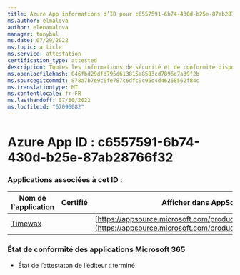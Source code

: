 ```yaml
---
title: Azure App informations d’ID pour c6557591-6b74-430d-b25e-87ab28766f32
ms.author: elmalova
author: elenamalova
manager: tonybal
ms.date: 07/29/2022
ms.topic: article
ms.service: attestation
certification_type: attested
description: Toutes les informations de sécurité et de conformité disponibles pour c6557591-6b74-430d-b25e-87ab28766f32.
ms.openlocfilehash: 046fbd29dfd795d613815a8583cd7896c7a39f2b
ms.sourcegitcommit: 878a7b7e9c6fe787c6dfc9c95d4d46268562f84c
ms.translationtype: MT
ms.contentlocale: fr-FR
ms.lasthandoff: 07/30/2022
ms.locfileid: "67096082"
---
```

# <a name="azure-app-id-c6557591-6b74-430d-b25e-87ab28766f32"></a>Azure App ID : c6557591-6b74-430d-b25e-87ab28766f32


### <a name="apps-associated-with-this-id"></a>Applications associées à cet ID :
| **Nom de l'application** | **Certifié** | **Afficher dans AppSource** |
|--------------|---------------|-----------------------|
| [Timewax](../forward/WA200004428.md) |  | [https://appsource.microsoft.com/product/office/WA200004428](https://appsource.microsoft.com/product/office/WA200004428) |

### <a name="microsoft-365-app-compliance-status"></a>État de conformité des applications Microsoft 365
- État de l’attestaton de l’éditeur : terminé
